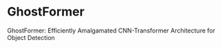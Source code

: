 # GhostFormer
GhostFormer: Efficiently Amalgamated CNN-Transformer Architecture for Object Detection
